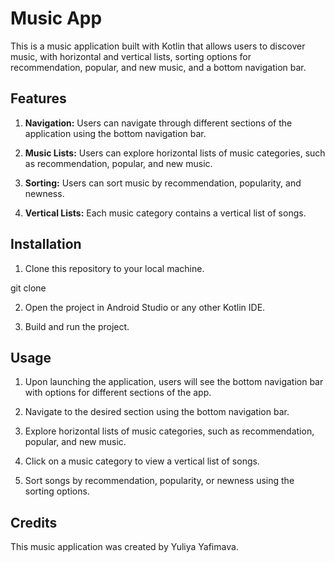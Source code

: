 # Music App

This is a music application built with Kotlin that allows users to discover music, with horizontal and vertical lists, sorting options for recommendation, popular, and new music, and a bottom navigation bar.

## Features

1. **Navigation:** Users can navigate through different sections of the application using the bottom navigation bar.
   
2. **Music Lists:** Users can explore horizontal lists of music categories, such as recommendation, popular, and new music.

3. **Sorting:** Users can sort music by recommendation, popularity, and newness.

4. **Vertical Lists:** Each music category contains a vertical list of songs.

## Installation

1. Clone this repository to your local machine.

git clone 

2. Open the project in Android Studio or any other Kotlin IDE.

3. Build and run the project.

## Usage

1. Upon launching the application, users will see the bottom navigation bar with options for different sections of the app.

2. Navigate to the desired section using the bottom navigation bar.

3. Explore horizontal lists of music categories, such as recommendation, popular, and new music.

4. Click on a music category to view a vertical list of songs.

5. Sort songs by recommendation, popularity, or newness using the sorting options.

## Credits

This music application was created by Yuliya Yafimava.

